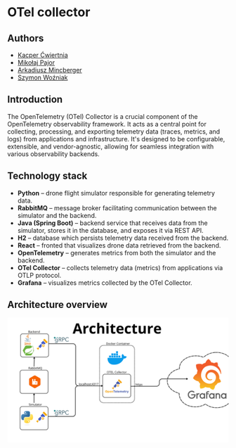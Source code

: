 # OTel collector 

## Authors 

- [Kacper Ćwiertnia](https://github.com/kacpercwiertnia)
- [Mikołaj Pajor](https://github.com/Pejdzor)
- [Arkadiusz Mincberger](https://github.com/ArkadiuszMin)
- [Szymon Woźniak](https://github.com/szWozniak)

## Introduction

The OpenTelemetry (OTel) Collector is a crucial component of the OpenTelemetry observability framework. It acts as a central point for collecting, processing, and exporting telemetry data (traces, metrics, and logs) from applications and infrastructure. It's designed to be configurable, extensible, and vendor-agnostic, allowing for seamless integration with various observability backends. 

## Technology stack

- **Python** – drone flight simulator responsible for generating telemetry data.  
- **RabbitMQ** – message broker facilitating communication between the simulator and the backend.  
- **Java (Spring Boot)** – backend service that receives data from the simulator, stores it in the database, and exposes it via REST API.  
- **H2** – database which persists telemetry data received from the backend.  
- **React** – fronted that visualizes drone data retrieved from the backend.  
- **OpenTelemetry** – generates metrics from both the simulator and the backend.  
- **OTel Collector** – collects telemetry data (metrics) from applications via OTLP protocol.  
- **Grafana** – visualizes metrics collected by the OTel Collector.

## Architecture overview

![](./images/architecture.png)